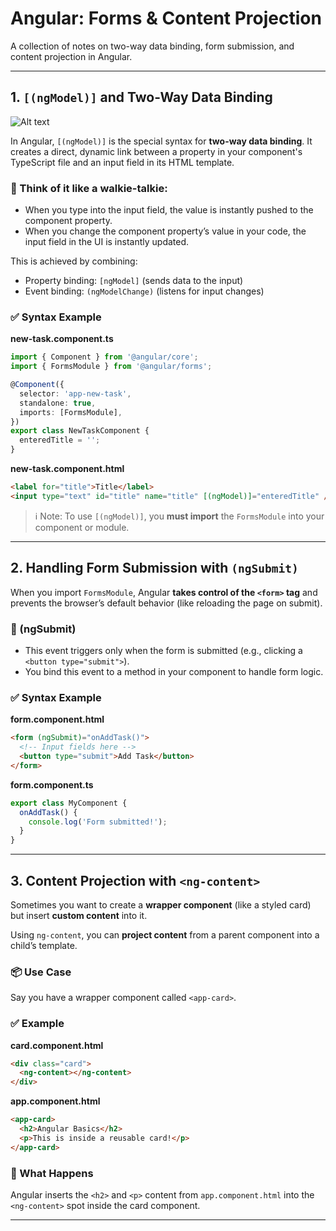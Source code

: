 # Angular: Forms & Content Projection

A collection of notes on two-way data binding, form submission, and content projection in Angular.

---

## 1. `[(ngModel)]` and Two-Way Data Binding
![Alt text](image.png "Optional Title")

In Angular, `[(ngModel)]` is the special syntax for **two-way data binding**. It creates a direct, dynamic link between a property in your component's TypeScript file and an input field in its HTML template.

### 🔁 Think of it like a walkie-talkie:

- When you type into the input field, the value is instantly pushed to the component property.
- When you change the component property’s value in your code, the input field in the UI is instantly updated.

This is achieved by combining:
- Property binding: `[ngModel]` (sends data to the input)
- Event binding: `(ngModelChange)` (listens for input changes)

### ✅ Syntax Example

**new-task.component.ts**
```ts
import { Component } from '@angular/core';
import { FormsModule } from '@angular/forms';

@Component({
  selector: 'app-new-task',
  standalone: true,
  imports: [FormsModule],
})
export class NewTaskComponent {
  enteredTitle = '';
}
```

**new-task.component.html**
```html
<label for="title">Title</label>
<input type="text" id="title" name="title" [(ngModel)]="enteredTitle" />
```

> ℹ️ Note: To use `[(ngModel)]`, you **must import** the `FormsModule` into your component or module.

---

## 2. Handling Form Submission with `(ngSubmit)`

When you import `FormsModule`, Angular **takes control of the `<form>` tag** and prevents the browser’s default behavior (like reloading the page on submit).

### 📝 (ngSubmit)

- This event triggers only when the form is submitted (e.g., clicking a `<button type="submit">`).
- You bind this event to a method in your component to handle form logic.

### ✅ Syntax Example

**form.component.html**
```html
<form (ngSubmit)="onAddTask()">
  <!-- Input fields here -->
  <button type="submit">Add Task</button>
</form>
```

**form.component.ts**
```ts
export class MyComponent {
  onAddTask() {
    console.log('Form submitted!');
  }
}
```

---

## 3. Content Projection with `<ng-content>`

Sometimes you want to create a **wrapper component** (like a styled card) but insert **custom content** into it.

Using `ng-content`, you can **project content** from a parent component into a child’s template.

### 📦 Use Case

Say you have a wrapper component called `<app-card>`.

### ✅ Example

**card.component.html**
```html
<div class="card">
  <ng-content></ng-content>
</div>
```

**app.component.html**
```html
<app-card>
  <h2>Angular Basics</h2>
  <p>This is inside a reusable card!</p>
</app-card>
```

### 🧠 What Happens

Angular inserts the `<h2>` and `<p>` content from `app.component.html` into the `<ng-content>` spot inside the card component.

---